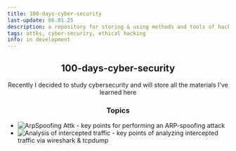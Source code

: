 ```yaml
---
title: 100-days-cyber-security
last-update: 06.01.25
description: a repository for storing & using methods and tools of hackers and cybersecurity specialists
tags: attks, cyber-securiry, ethical hacking
info: in development
---
```


<h2 align="center">100-days-cyber-security</h2>
<p align="center">Recently I decided to study cybersecurity and will store all the materials I’ve learned here</p>

<h3 align="center">Topics</h3>

* ![ArpSpoofing Attk](https://github.com/hellcard/cyber-security-introduction/tree/main/arp-spoofing-attck) - key points for performing an ARP-spoofing attack
* ![Analysis of intercepted traffic](https://github.com/hellcard/100-days-cyber-security/tree/main/analysis-of-intercepted-traffic) - key points of analyzing intercepted traffic via wireshark & ​​tcpdump
